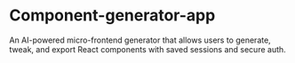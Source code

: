 # Component-generator-app
An AI-powered micro-frontend generator that allows users to generate, tweak, and export React components with saved sessions and secure auth.
